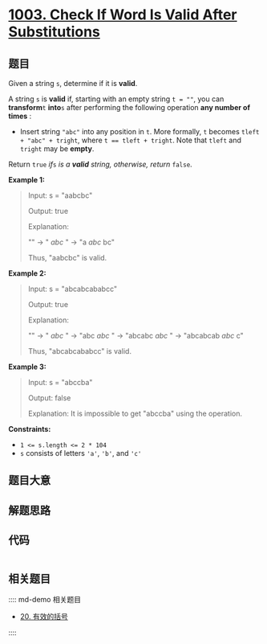 # [1003. Check If Word Is Valid After Substitutions](https://leetcode.com/problems/check-if-word-is-valid-after-substitutions/)

## 题目

Given a string `s`, determine if it is **valid**.

A string `s` is **valid** if, starting with an empty string `t = ""`, you can
**transform**`t` **into**`s` after performing the following operation **any
number of times** :

  * Insert string `"abc"` into any position in `t`. More formally, `t` becomes `tleft + "abc" + tright`, where `t == tleft + tright`. Note that `tleft` and `tright` may be **empty**.

Return `true` _if_`s` _is a **valid** string, otherwise, return_ `false`.



**Example 1:**

> Input: s = "aabcbc"
> 
> Output: true
> 
> Explanation:
> 
> "" -> " _abc_ " -> "a _abc_ bc"
> 
> Thus, "aabcbc" is valid.

**Example 2:**

> Input: s = "abcabcababcc"
> 
> Output: true
> 
> Explanation:
> 
> "" -> " _abc_ " -> "abc _abc_ " -> "abcabc _abc_ " -> "abcabcab _abc_ c"
> 
> Thus, "abcabcababcc" is valid.

**Example 3:**

> Input: s = "abccba"
> 
> Output: false
> 
> Explanation: It is impossible to get "abccba" using the operation.

**Constraints:**

  * `1 <= s.length <= 2 * 104`
  * `s` consists of letters `'a'`, `'b'`, and `'c'`


## 题目大意

## 解题思路

## 代码

```javascript

```

## 相关题目

:::: md-demo 相关题目
- [20. 有效的括号](./0020.md)

::::

